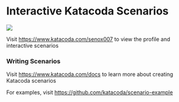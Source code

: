 # Interactive Katacoda Scenarios

[![](http://shields.katacoda.com/katacoda/senox007/count.svg)](https://www.katacoda.com/senox007 "Get your profile on Katacoda.com")

Visit https://www.katacoda.com/senox007 to view the profile and interactive scenarios

### Writing Scenarios
Visit https://www.katacoda.com/docs to learn more about creating Katacoda scenarios

For examples, visit https://github.com/katacoda/scenario-example
